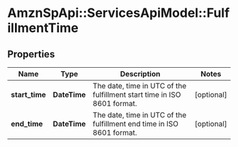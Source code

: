 # AmznSpApi::ServicesApiModel::FulfillmentTime

## Properties
Name | Type | Description | Notes
------------ | ------------- | ------------- | -------------
**start_time** | **DateTime** | The date, time in UTC of the fulfillment start time in ISO 8601 format. | [optional] 
**end_time** | **DateTime** | The date, time in UTC of the fulfillment end time in ISO 8601 format. | [optional] 

